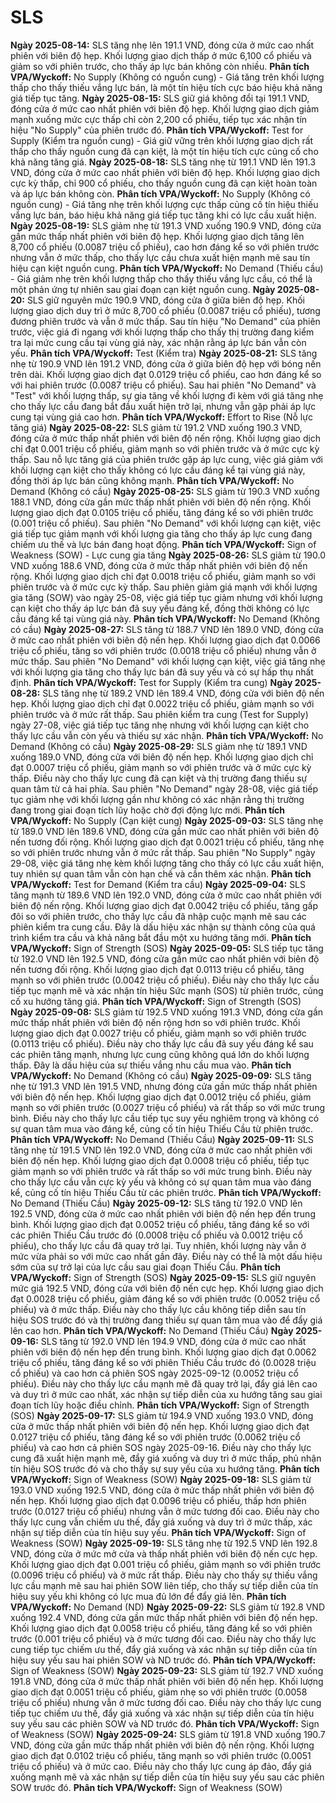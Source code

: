 # SLS

**Ngày 2025-08-14:** SLS tăng nhẹ lên 191.1 VND, đóng cửa ở mức cao nhất phiên với biên độ hẹp. Khối lượng giao dịch thấp ở mức 6,100 cổ phiếu và giảm so với phiên trước, cho thấy áp lực bán không còn nhiều. **Phân tích VPA/Wyckoff:** No Supply (Không có nguồn cung) - Giá tăng trên khối lượng thấp cho thấy thiếu vắng lực bán, là một tín hiệu tích cực báo hiệu khả năng giá tiếp tục tăng.
**Ngày 2025-08-15:** SLS giữ giá không đổi tại 191.1 VND, đóng cửa ở mức cao nhất phiên với biên độ hẹp. Khối lượng giao dịch giảm mạnh xuống mức cực thấp chỉ còn 2,200 cổ phiếu, tiếp tục xác nhận tín hiệu "No Supply" của phiên trước đó. **Phân tích VPA/Wyckoff:** Test for Supply (Kiểm tra nguồn cung) - Giá giữ vững trên khối lượng giao dịch rất thấp cho thấy nguồn cung đã cạn kiệt, là một tín hiệu tích cực củng cố cho khả năng tăng giá.
**Ngày 2025-08-18:** SLS tăng nhẹ từ 191.1 VND lên 191.3 VND, đóng cửa ở mức cao nhất phiên với biên độ hẹp. Khối lượng giao dịch cực kỳ thấp, chỉ 900 cổ phiếu, cho thấy nguồn cung đã cạn kiệt hoàn toàn và áp lực bán không còn. **Phân tích VPA/Wyckoff:** No Supply (Không có nguồn cung) - Giá tăng nhẹ trên khối lượng cực thấp củng cố tín hiệu thiếu vắng lực bán, báo hiệu khả năng giá tiếp tục tăng khi có lực cầu xuất hiện.
**Ngày 2025-08-19:** SLS giảm nhẹ từ 191.3 VND xuống 190.9 VND, đóng cửa gần mức thấp nhất phiên với biên độ hẹp. Khối lượng giao dịch tăng lên 8,700 cổ phiếu (0.0087 triệu cổ phiếu), cao hơn đáng kể so với phiên trước nhưng vẫn ở mức thấp, cho thấy lực cầu chưa xuất hiện mạnh mẽ sau tín hiệu cạn kiệt nguồn cung. **Phân tích VPA/Wyckoff:** No Demand (Thiếu cầu) - Giá giảm nhẹ trên khối lượng thấp cho thấy thiếu vắng lực cầu, có thể là một phản ứng tự nhiên sau giai đoạn cạn kiệt nguồn cung.
**Ngày 2025-08-20:** SLS giữ nguyên mức 190.9 VND, đóng cửa ở giữa biên độ hẹp. Khối lượng giao dịch duy trì ở mức 8,700 cổ phiếu (0.0087 triệu cổ phiếu), tương đương phiên trước và vẫn ở mức thấp. Sau tín hiệu "No Demand" của phiên trước, việc giá đi ngang với khối lượng thấp cho thấy thị trường đang kiểm tra lại mức cung cầu tại vùng giá này, xác nhận rằng áp lực bán vẫn còn yếu. **Phân tích VPA/Wyckoff:** Test (Kiểm tra)
**Ngày 2025-08-21:** SLS tăng nhẹ từ 190.9 VND lên 191.2 VND, đóng cửa ở giữa biên độ hẹp với bóng nến trên dài. Khối lượng giao dịch đạt 0.0129 triệu cổ phiếu, cao hơn đáng kể so với hai phiên trước (0.0087 triệu cổ phiếu). Sau hai phiên "No Demand" và "Test" với khối lượng thấp, sự gia tăng về khối lượng đi kèm với giá tăng nhẹ cho thấy lực cầu đang bắt đầu xuất hiện trở lại, nhưng vẫn gặp phải áp lực cung tại vùng giá cao hơn. **Phân tích VPA/Wyckoff:** Effort to Rise (Nỗ lực tăng giá)
**Ngày 2025-08-22:** SLS giảm từ 191.2 VND xuống 190.3 VND, đóng cửa ở mức thấp nhất phiên với biên độ nến rộng. Khối lượng giao dịch chỉ đạt 0.001 triệu cổ phiếu, giảm mạnh so với phiên trước và ở mức cực kỳ thấp. Sau nỗ lực tăng giá của phiên trước gặp áp lực cung, việc giá giảm với khối lượng cạn kiệt cho thấy không có lực cầu đáng kể tại vùng giá này, đồng thời áp lực bán cũng không mạnh. **Phân tích VPA/Wyckoff:** No Demand (Không có cầu)
**Ngày 2025-08-25:** SLS giảm từ 190.3 VND xuống 188.1 VND, đóng cửa gần mức thấp nhất phiên với biên độ nến rộng. Khối lượng giao dịch đạt 0.0105 triệu cổ phiếu, tăng đáng kể so với phiên trước (0.001 triệu cổ phiếu). Sau phiên "No Demand" với khối lượng cạn kiệt, việc giá tiếp tục giảm mạnh với khối lượng gia tăng cho thấy áp lực cung đang chiếm ưu thế và lực bán đang hoạt động. **Phân tích VPA/Wyckoff:** Sign of Weakness (SOW) - Lực cung gia tăng
**Ngày 2025-08-26:** SLS giảm từ 190.0 VND xuống 188.6 VND, đóng cửa ở mức thấp nhất phiên với biên độ nến rộng. Khối lượng giao dịch chỉ đạt 0.0018 triệu cổ phiếu, giảm mạnh so với phiên trước và ở mức cực kỳ thấp. Sau phiên giảm giá mạnh với khối lượng gia tăng (SOW) vào ngày 25-08, việc giá tiếp tục giảm nhưng với khối lượng cạn kiệt cho thấy áp lực bán đã suy yếu đáng kể, đồng thời không có lực cầu đáng kể tại vùng giá này. **Phân tích VPA/Wyckoff:** No Demand (Không có cầu)
**Ngày 2025-08-27:** SLS tăng từ 188.7 VND lên 189.0 VND, đóng cửa ở mức cao nhất phiên với biên độ nến hẹp. Khối lượng giao dịch đạt 0.0066 triệu cổ phiếu, tăng so với phiên trước (0.0018 triệu cổ phiếu) nhưng vẫn ở mức thấp. Sau phiên "No Demand" với khối lượng cạn kiệt, việc giá tăng nhẹ với khối lượng gia tăng cho thấy lực bán đã suy yếu và có sự hấp thụ nhất định. **Phân tích VPA/Wyckoff:** Test for Supply (Kiểm tra cung)
**Ngày 2025-08-28:** SLS tăng nhẹ từ 189.2 VND lên 189.4 VND, đóng cửa với biên độ nến hẹp. Khối lượng giao dịch chỉ đạt 0.0022 triệu cổ phiếu, giảm mạnh so với phiên trước và ở mức rất thấp. Sau phiên kiểm tra cung (Test for Supply) ngày 27-08, việc giá tiếp tục tăng nhẹ nhưng với khối lượng cạn kiệt cho thấy lực cầu vẫn còn yếu và thiếu sự xác nhận. **Phân tích VPA/Wyckoff:** No Demand (Không có cầu)
**Ngày 2025-08-29:** SLS giảm nhẹ từ 189.1 VND xuống 189.0 VND, đóng cửa với biên độ nến hẹp. Khối lượng giao dịch chỉ đạt 0.0007 triệu cổ phiếu, giảm mạnh so với phiên trước và ở mức cực kỳ thấp. Điều này cho thấy lực cung đã cạn kiệt và thị trường đang thiếu sự quan tâm từ cả hai phía. Sau phiên "No Demand" ngày 28-08, việc giá tiếp tục giảm nhẹ với khối lượng gần như không có xác nhận rằng thị trường đang trong giai đoạn tích lũy hoặc chờ đợi động lực mới. **Phân tích VPA/Wyckoff:** No Supply (Cạn kiệt cung)
**Ngày 2025-09-03:** SLS tăng nhẹ từ 189.0 VND lên 189.6 VND, đóng cửa gần mức cao nhất phiên với biên độ nến tương đối rộng. Khối lượng giao dịch đạt 0.0021 triệu cổ phiếu, tăng nhẹ so với phiên trước nhưng vẫn ở mức rất thấp. Sau phiên "No Supply" ngày 29-08, việc giá tăng nhẹ kèm khối lượng tăng cho thấy có lực cầu xuất hiện, tuy nhiên sự quan tâm vẫn còn hạn chế và cần thêm xác nhận. **Phân tích VPA/Wyckoff:** Test for Demand (Kiểm tra cầu)
**Ngày 2025-09-04:** SLS tăng mạnh từ 189.6 VND lên 192.0 VND, đóng cửa ở mức cao nhất phiên với biên độ nến rộng. Khối lượng giao dịch đạt 0.0042 triệu cổ phiếu, tăng gấp đôi so với phiên trước, cho thấy lực cầu đã nhập cuộc mạnh mẽ sau các phiên kiểm tra cung cầu. Đây là dấu hiệu xác nhận sự thành công của quá trình kiểm tra cầu và khả năng bắt đầu một xu hướng tăng mới. **Phân tích VPA/Wyckoff:** Sign of Strength (SOS)
**Ngày 2025-09-05:** SLS tiếp tục tăng từ 192.0 VND lên 192.5 VND, đóng cửa gần mức cao nhất phiên với biên độ nến tương đối rộng. Khối lượng giao dịch đạt 0.0113 triệu cổ phiếu, tăng mạnh so với phiên trước (0.0042 triệu cổ phiếu). Điều này cho thấy lực cầu tiếp tục mạnh mẽ và xác nhận tín hiệu Sức mạnh (SOS) từ phiên trước, củng cố xu hướng tăng giá. **Phân tích VPA/Wyckoff:** Sign of Strength (SOS)
**Ngày 2025-09-08:** SLS giảm từ 192.5 VND xuống 191.3 VND, đóng cửa gần mức thấp nhất phiên với biên độ nến rộng hơn so với phiên trước. Khối lượng giao dịch đạt 0.0027 triệu cổ phiếu, giảm mạnh so với phiên trước (0.0113 triệu cổ phiếu). Điều này cho thấy lực cầu đã suy yếu đáng kể sau các phiên tăng mạnh, nhưng lực cung cũng không quá lớn do khối lượng thấp. Đây là dấu hiệu của sự thiếu vắng nhu cầu mua vào. **Phân tích VPA/Wyckoff:** No Demand (Không có cầu)
**Ngày 2025-09-09:** SLS tăng nhẹ từ 191.3 VND lên 191.5 VND, nhưng đóng cửa gần mức thấp nhất phiên với biên độ nến hẹp. Khối lượng giao dịch đạt 0.0012 triệu cổ phiếu, giảm mạnh so với phiên trước (0.0027 triệu cổ phiếu) và rất thấp so với mức trung bình. Điều này cho thấy lực cầu tiếp tục suy yếu nghiêm trọng và không có sự quan tâm mua vào đáng kể, củng cố tín hiệu Thiếu Cầu từ phiên trước. **Phân tích VPA/Wyckoff:** No Demand (Thiếu Cầu)
**Ngày 2025-09-11:** SLS tăng nhẹ từ 191.5 VND lên 192.0 VND, đóng cửa ở mức cao nhất phiên với biên độ nến hẹp. Khối lượng giao dịch đạt 0.0008 triệu cổ phiếu, tiếp tục giảm mạnh so với phiên trước và rất thấp so với mức trung bình. Điều này cho thấy lực cầu vẫn cực kỳ yếu và không có sự quan tâm mua vào đáng kể, củng cố tín hiệu Thiếu Cầu từ các phiên trước. **Phân tích VPA/Wyckoff:** No Demand (Thiếu Cầu)
**Ngày 2025-09-12:** SLS tăng từ 192.0 VND lên 192.5 VND, đóng cửa ở mức cao nhất phiên với biên độ nến hẹp đến trung bình. Khối lượng giao dịch đạt 0.0052 triệu cổ phiếu, tăng đáng kể so với các phiên Thiếu Cầu trước đó (0.0008 triệu cổ phiếu và 0.0012 triệu cổ phiếu), cho thấy lực cầu đã quay trở lại. Tuy nhiên, khối lượng này vẫn ở mức vừa phải so với mức cao nhất gần đây. Điều này có thể là một dấu hiệu sớm của sự trở lại của lực cầu sau giai đoạn Thiếu Cầu. **Phân tích VPA/Wyckoff:** Sign of Strength (SOS)
**Ngày 2025-09-15:** SLS giữ nguyên mức giá 192.5 VND, đóng cửa với biên độ nến cực hẹp. Khối lượng giao dịch đạt 0.0028 triệu cổ phiếu, giảm đáng kể so với phiên trước (0.0052 triệu cổ phiếu) và ở mức thấp. Điều này cho thấy lực cầu không tiếp diễn sau tín hiệu SOS trước đó và thị trường đang thiếu sự quan tâm mua vào để đẩy giá lên cao hơn. **Phân tích VPA/Wyckoff:** No Demand (Thiếu Cầu)
**Ngày 2025-09-16:** SLS tăng từ 192.0 VND lên 194.9 VND, đóng cửa ở mức cao nhất phiên với biên độ nến hẹp đến trung bình. Khối lượng giao dịch đạt 0.0062 triệu cổ phiếu, tăng đáng kể so với phiên Thiếu Cầu trước đó (0.0028 triệu cổ phiếu) và cao hơn cả phiên SOS ngày 2025-09-12 (0.0052 triệu cổ phiếu). Điều này cho thấy lực cầu mạnh mẽ đã quay trở lại, đẩy giá lên cao và duy trì ở mức cao nhất, xác nhận sự tiếp diễn của xu hướng tăng sau giai đoạn tích lũy hoặc điều chỉnh. **Phân tích VPA/Wyckoff:** Sign of Strength (SOS)
**Ngày 2025-09-17:** SLS giảm từ 194.9 VND xuống 193.0 VND, đóng cửa ở mức thấp nhất phiên với biên độ nến hẹp. Khối lượng giao dịch đạt 0.0127 triệu cổ phiếu, tăng đáng kể so với phiên trước (0.0062 triệu cổ phiếu) và cao hơn cả phiên SOS ngày 2025-09-16. Điều này cho thấy lực cung đã xuất hiện mạnh mẽ, đẩy giá xuống và duy trì ở mức thấp, phủ nhận tín hiệu SOS trước đó và cho thấy sự suy yếu của xu hướng tăng. **Phân tích VPA/Wyckoff:** Sign of Weakness (SOW)
**Ngày 2025-09-18:** SLS giảm từ 193.0 VND xuống 192.5 VND, đóng cửa ở mức thấp nhất phiên với biên độ nến hẹp. Khối lượng giao dịch đạt 0.0096 triệu cổ phiếu, thấp hơn phiên trước (0.0127 triệu cổ phiếu) nhưng vẫn ở mức tương đối cao. Điều này cho thấy lực cung vẫn chiếm ưu thế, đẩy giá xuống và duy trì ở mức thấp, xác nhận sự tiếp diễn của tín hiệu suy yếu. **Phân tích VPA/Wyckoff:** Sign of Weakness (SOW)
**Ngày 2025-09-19:** SLS tăng nhẹ từ 192.5 VND lên 192.8 VND, đóng cửa ở mức mở cửa và thấp nhất phiên với biên độ nến cực hẹp. Khối lượng giao dịch đạt 0.001 triệu cổ phiếu, giảm mạnh so với phiên trước (0.0096 triệu cổ phiếu) và ở mức rất thấp. Điều này cho thấy sự thiếu vắng lực cầu mạnh mẽ sau hai phiên SOW liên tiếp, cho thấy sự tiếp diễn của tín hiệu suy yếu khi không có lực mua đủ lớn để đẩy giá lên. **Phân tích VPA/Wyckoff:** No Demand (ND)
**Ngày 2025-09-22:** SLS giảm từ 192.8 VND xuống 192.4 VND, đóng cửa gần mức thấp nhất phiên với biên độ nến hẹp. Khối lượng giao dịch đạt 0.0058 triệu cổ phiếu, tăng đáng kể so với phiên trước (0.001 triệu cổ phiếu) và ở mức tương đối cao. Điều này cho thấy lực cung tiếp tục chiếm ưu thế, đẩy giá xuống và xác nhận sự tiếp diễn của tín hiệu suy yếu sau hai phiên SOW và ND trước đó. **Phân tích VPA/Wyckoff:** Sign of Weakness (SOW)
**Ngày 2025-09-23:** SLS giảm từ 192.7 VND xuống 191.8 VND, đóng cửa ở mức thấp nhất phiên với biên độ nến hẹp. Khối lượng giao dịch đạt 0.0051 triệu cổ phiếu, giảm nhẹ so với phiên trước (0.0058 triệu cổ phiếu) nhưng vẫn ở mức tương đối cao. Điều này cho thấy lực cung tiếp tục chiếm ưu thế, đẩy giá xuống và xác nhận sự tiếp diễn của tín hiệu suy yếu sau các phiên SOW và ND trước đó. **Phân tích VPA/Wyckoff:** Sign of Weakness (SOW)
**Ngày 2025-09-24:** SLS giảm từ 191.8 VND xuống 190.7 VND, đóng cửa gần mức thấp nhất phiên với biên độ nến rộng. Khối lượng giao dịch đạt 0.0102 triệu cổ phiếu, tăng mạnh so với phiên trước (0.0051 triệu cổ phiếu) và ở mức cao. Điều này cho thấy lực cung áp đảo, đẩy giá xuống mạnh mẽ và xác nhận sự tiếp diễn của tín hiệu suy yếu sau các phiên SOW trước đó. **Phân tích VPA/Wyckoff:** Sign of Weakness (SOW)

